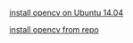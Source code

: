 [install opencv on Ubuntu 14.04](http://www.samontab.com/web/2014/06/installing-opencv-2-4-9-in-ubuntu-14-04-lts/)

[install opencv from repo](http://milq.github.io/install-opencv-ubuntu-debian/)
